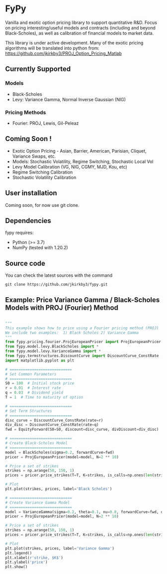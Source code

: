 
# FyPy

Vanilla and exotic option pricing library to support quantitative R&D. Focus on pricing interesting/useful models 
and contracts (including and beyond Black-Scholes), as well as calibration of financial models to market data.

This library is under active development. Many of the exotic pricing algorithms will be translated into python from:
https://github.com/jkirkby3/PROJ_Option_Pricing_Matlab

## Currently Supported
### Models

- Black-Scholes
- Levy: Variance Gamma, Normal Inverse Gaussian (NIG)

### Pricing Methods
- Fourier: PROJ, Lewis, Gil-Peleaz


## Coming Soon !

- Exotic Option Pricing - Asian, Barrier, American, Parisian, Cliquet, Variance Swaps, etc.
- Models: Stochastic Volatility, Regime Switching, Stochastic Local Vol
- Levy Model Calibration (VG, NIG, CGMY, MJD, Kou, etc)
- Regime Switching Calibration
- Stochastic Volatility Calibration

## User installation

Coming soon, for now use git clone.

## Dependencies


fypy requires:

- Python (>= 3.7)
- NumPy (tested with 1.20.2)


## Source code


You can check the latest sources with the command

    git clone https://github.com/jkirkby3/fypy.git
    
    

## Example: Price Variance Gamma / Black-Scholes Models with PROJ (Fourier) Method

```python

"""
This example shows how to price using a Fourier pricing method (PROJ)
We include two examples:  1) Black Scholes 2) Variance Gamma
"""
from fypy.pricing.fourier.ProjEuropeanPricer import ProjEuropeanPricer
from fypy.model.levy.BlackScholes import *
from fypy.model.levy.VarianceGamma import *
from fypy.termstructures.DiscountCurve import DiscountCurve_ConstRate
import matplotlib.pyplot as plt

# ============================
# Set Common Parameters
# ============================
S0 = 100  # Initial stock price
r = 0.01  # Interest rate
q = 0.03  # Dividend yield
T = 1  # Time to maturity of option

# ============================
# Set Term Structures
# ============================
disc_curve = DiscountCurve_ConstRate(rate=r)
div_disc = DiscountCurve_ConstRate(rate=q)
fwd = EquityForward(S0=S0, discount=disc_curve, divDiscount=div_disc)

# ============================
# Create Black-Scholes Model
# ============================
model = BlackScholes(sigma=0.2, forwardCurve=fwd)
pricer = ProjEuropeanPricer(model=model, N=2 ** 10)

# Price a set of strikes
strikes = np.arange(50, 150, 1)
prices = pricer.price_strikes(T=T, K=strikes, is_calls=np.ones(len(strikes), dtype=bool))

# Plot
plt.plot(strikes, prices, label='Black Scholes')

# ============================
# Create Variance Gamma Model
# ============================
model = VarianceGamma(sigma=0.2, theta=0.1, nu=0.8, forwardCurve=fwd, discountCurve=fwd.discountCurve)
pricer = ProjEuropeanPricer(model=model, N=2 ** 10)

# Price a set of strikes
strikes = np.arange(50, 150, 1)
prices = pricer.price_strikes(T=T, K=strikes, is_calls=np.ones(len(strikes), dtype=bool))

# Plot
plt.plot(strikes, prices, label='Variance Gamma')
plt.legend()
plt.xlabel(r'strike, $K$')
plt.ylabel('price')
plt.show()

```
